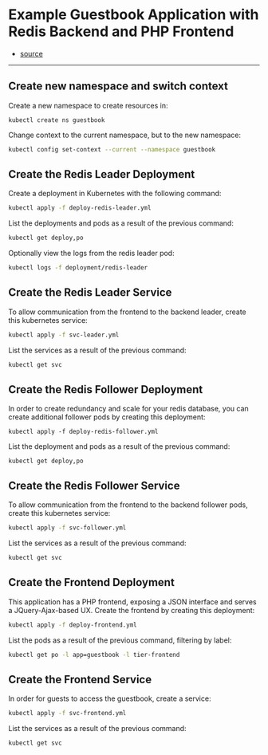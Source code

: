 # Example Guestbook Application with Redis Backend and PHP Frontend

- [source](https://kubernetes.io/docs/tutorials/stateless-application/guestbook/)

---
## Create new namespace and switch context
Create a new namespace to create resources in:
```
kubectl create ns guestbook
```
Change context to the current namespace, but to the new namespace:
```bash
kubectl config set-context --current --namespace guestbook
```

## Create the Redis Leader Deployment
Create a deployment in Kubernetes with the following command:
```bash
kubectl apply -f deploy-redis-leader.yml
```
List the deployments and pods as a result of the previous command:
```bash
kubectl get deploy,po
```
Optionally view the logs from the redis leader pod:
```bash
kubectl logs -f deployment/redis-leader
```

## Create the Redis Leader Service
To allow communication from the frontend to the backend leader, create this kubernetes service:
```bash
kubectl apply -f svc-leader.yml
```
List the services as a result of the previous command:
```bash
kubectl get svc
```

## Create the Redis Follower Deployment
In order to create redundancy and scale for your redis database, you can create additional follower pods by creating this deployment:
```
kubectl apply -f deploy-redis-follower.yml
```
List the deployment and pods as a result of the previous command:
```
kubectl get deploy,po
```

## Create the Redis Follower Service
To allow communication from the frontend to the backend follower pods, create this kubernetes service:
```bash
kubectl apply -f svc-follower.yml
```
List the services as a result of the previous command:
```bash
kubectl get svc
```

## Create the Frontend Deployment
This application has a PHP frontend, exposing a JSON interface and serves a JQuery-Ajax-based UX. Create the frontend by creating this deployment:
```bash
kubectl apply -f deploy-frontend.yml
```
List the pods as a result of the previous command, filtering by label:
```bash
kubectl get po -l app=guestbook -l tier-frontend
```

## Create the Frontend Service
In order for guests to access the guestbook, create a service:
```bash
kubectl apply -f svc-frontend.yml
```
List the services as a result of the previous command:
```bash
kubectl get svc
```
